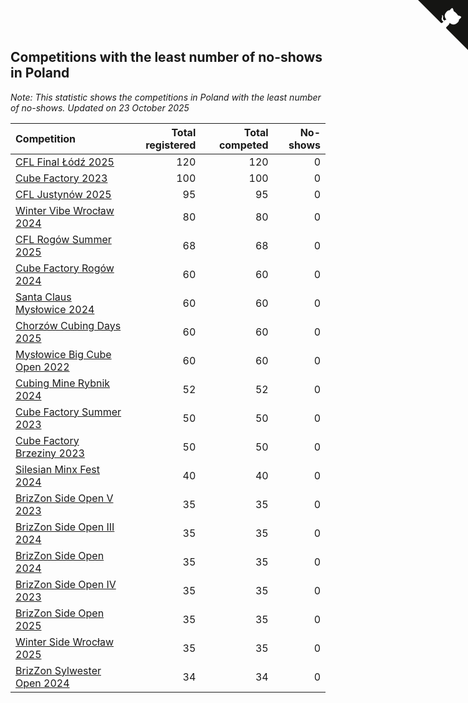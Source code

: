 ## Competitions with the least number of no-shows in Poland

*Note: This statistic shows the competitions in Poland with the least number of no-shows.*
*Updated on 23 October 2025*

| Competition | Total registered | Total competed | No-shows |
| :--- | ---: | ---: | ---: |
| [CFL Final Łódź 2025](https://www.worldcubeassociation.org/competitions/CFLFinalLodz2025) | 120 | 120 | 0 |
| [Cube Factory 2023](https://www.worldcubeassociation.org/competitions/CubeFactory2023) | 100 | 100 | 0 |
| [CFL Justynów 2025](https://www.worldcubeassociation.org/competitions/CFLJustynow2025) | 95 | 95 | 0 |
| [Winter Vibe Wrocław 2024](https://www.worldcubeassociation.org/competitions/WinterVibeWroclaw2024) | 80 | 80 | 0 |
| [CFL Rogów Summer 2025](https://www.worldcubeassociation.org/competitions/CFLRogowSummer2025) | 68 | 68 | 0 |
| [Cube Factory Rogów 2024](https://www.worldcubeassociation.org/competitions/CubeFactoryRogow2024) | 60 | 60 | 0 |
| [Santa Claus Mysłowice 2024](https://www.worldcubeassociation.org/competitions/SantaClausCubeRaceMyslowice2024) | 60 | 60 | 0 |
| [Chorzów Cubing Days 2025](https://www.worldcubeassociation.org/competitions/ChorzowCubingDays2025) | 60 | 60 | 0 |
| [Mysłowice Big Cube Open 2022](https://www.worldcubeassociation.org/competitions/MyslowiceBigCubeOpen2022) | 60 | 60 | 0 |
| [Cubing Mine Rybnik 2024](https://www.worldcubeassociation.org/competitions/CubingMineRybnik2024) | 52 | 52 | 0 |
| [Cube Factory Summer 2023](https://www.worldcubeassociation.org/competitions/CubeFactorySummer2023) | 50 | 50 | 0 |
| [Cube Factory Brzeziny 2023](https://www.worldcubeassociation.org/competitions/CubeFactoryBrzeziny2023) | 50 | 50 | 0 |
| [Silesian Minx Fest 2024](https://www.worldcubeassociation.org/competitions/SilesianMinxFest2024) | 40 | 40 | 0 |
| [BrizZon Side Open V 2023](https://www.worldcubeassociation.org/competitions/BrizZonSideOpenV2023) | 35 | 35 | 0 |
| [BrizZon Side Open III 2024](https://www.worldcubeassociation.org/competitions/BrizZonSideOpenIII2024) | 35 | 35 | 0 |
| [BrizZon Side Open 2024](https://www.worldcubeassociation.org/competitions/BrizZonSideOpen2024) | 35 | 35 | 0 |
| [BrizZon Side Open IV 2023](https://www.worldcubeassociation.org/competitions/BrizZonSideOpenIV2023) | 35 | 35 | 0 |
| [BrizZon Side Open 2025](https://www.worldcubeassociation.org/competitions/BrizZonSideOpen2025) | 35 | 35 | 0 |
| [Winter Side Wrocław 2025](https://www.worldcubeassociation.org/competitions/WinterSideWroclaw2025) | 35 | 35 | 0 |
| [BrizZon Sylwester Open 2024](https://www.worldcubeassociation.org/competitions/BrizZonSylwesterOpen2024) | 34 | 34 | 0 |


<a href="https://github.com/maxidragon/wca_statistics_pl" class="github-corner" aria-label="View source on Github"><svg width="80" height="80" viewBox="0 0 250 250" style="fill:#151513; color:#fff; position: absolute; top: 0; border: 0; right: 0;" aria-hidden="true"><path d="M0,0 L115,115 L130,115 L142,142 L250,250 L250,0 Z"></path><path d="M128.3,109.0 C113.8,99.7 119.0,89.6 119.0,89.6 C122.0,82.7 120.5,78.6 120.5,78.6 C119.2,72.0 123.4,76.3 123.4,76.3 C127.3,80.9 125.5,87.3 125.5,87.3 C122.9,97.6 130.6,101.9 134.4,103.2" fill="currentColor" style="transform-origin: 130px 106px;" class="octo-arm"></path><path d="M115.0,115.0 C114.9,115.1 118.7,116.5 119.8,115.4 L133.7,101.6 C136.9,99.2 139.9,98.4 142.2,98.6 C133.8,88.0 127.5,74.4 143.8,58.0 C148.5,53.4 154.0,51.2 159.7,51.0 C160.3,49.4 163.2,43.6 171.4,40.1 C171.4,40.1 176.1,42.5 178.8,56.2 C183.1,58.6 187.2,61.8 190.9,65.4 C194.5,69.0 197.7,73.2 200.1,77.6 C213.8,80.2 216.3,84.9 216.3,84.9 C212.7,93.1 206.9,96.0 205.4,96.6 C205.1,102.4 203.0,107.8 198.3,112.5 C181.9,128.9 168.3,122.5 157.7,114.1 C157.9,116.9 156.7,120.9 152.7,124.9 L141.0,136.5 C139.8,137.7 141.6,141.9 141.8,141.8 Z" fill="currentColor" class="octo-body"></path></svg></a><style>.github-corner:hover .octo-arm{animation:octocat-wave 560ms ease-in-out}@keyframes octocat-wave{0%,100%{transform:rotate(0)}20%,60%{transform:rotate(-25deg)}40%,80%{transform:rotate(10deg)}}@media (max-width:500px){.github-corner:hover .octo-arm{animation:none}.github-corner .octo-arm{animation:octocat-wave 560ms ease-in-out}}</style>
